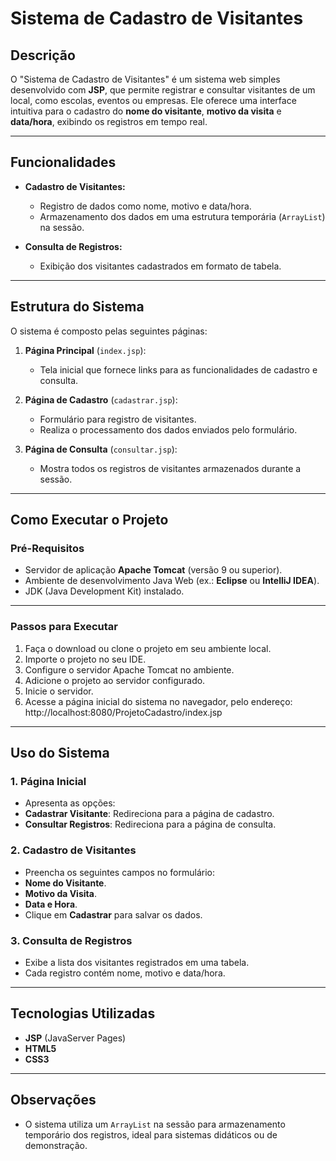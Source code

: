 # **Sistema de Cadastro de Visitantes**

## **Descrição**
O "Sistema de Cadastro de Visitantes" é um sistema web simples desenvolvido com **JSP**, que permite registrar e consultar visitantes de um local, como escolas, eventos ou empresas. Ele oferece uma interface intuitiva para o cadastro do **nome do visitante**, **motivo da visita** e **data/hora**, exibindo os registros em tempo real.

---

## **Funcionalidades**
- **Cadastro de Visitantes:**
  - Registro de dados como nome, motivo e data/hora.
  - Armazenamento dos dados em uma estrutura temporária (`ArrayList`) na sessão.
  
- **Consulta de Registros:**
  - Exibição dos visitantes cadastrados em formato de tabela.

---

## **Estrutura do Sistema**
O sistema é composto pelas seguintes páginas:

1. **Página Principal** (`index.jsp`):
   - Tela inicial que fornece links para as funcionalidades de cadastro e consulta.

2. **Página de Cadastro** (`cadastrar.jsp`):
   - Formulário para registro de visitantes.
   - Realiza o processamento dos dados enviados pelo formulário.

3. **Página de Consulta** (`consultar.jsp`):
   - Mostra todos os registros de visitantes armazenados durante a sessão.

---

## **Como Executar o Projeto**

### **Pré-Requisitos**
- Servidor de aplicação **Apache Tomcat** (versão 9 ou superior).
- Ambiente de desenvolvimento Java Web (ex.: **Eclipse** ou **IntelliJ IDEA**).
- JDK (Java Development Kit) instalado.

---

### **Passos para Executar**
1. Faça o download ou clone o projeto em seu ambiente local.
2. Importe o projeto no seu IDE.
3. Configure o servidor Apache Tomcat no ambiente.
4. Adicione o projeto ao servidor configurado.
5. Inicie o servidor.
6. Acesse a página inicial do sistema no navegador, pelo endereço:
   http://localhost:8080/ProjetoCadastro/index.jsp


---

## **Uso do Sistema**

### **1. Página Inicial**
- Apresenta as opções:
- **Cadastrar Visitante**: Redireciona para a página de cadastro.
- **Consultar Registros**: Redireciona para a página de consulta.

### **2. Cadastro de Visitantes**
- Preencha os seguintes campos no formulário:
- **Nome do Visitante**.
- **Motivo da Visita**.
- **Data e Hora**.
- Clique em **Cadastrar** para salvar os dados.

### **3. Consulta de Registros**
- Exibe a lista dos visitantes registrados em uma tabela.
- Cada registro contém nome, motivo e data/hora.

---
## **Tecnologias Utilizadas**
- **JSP** (JavaServer Pages)
- **HTML5**
- **CSS3**

---

## **Observações**
- O sistema utiliza um `ArrayList` na sessão para armazenamento temporário dos registros, ideal para sistemas didáticos ou de demonstração.



